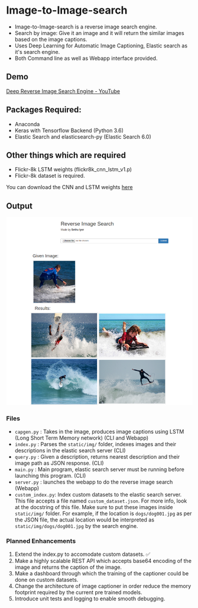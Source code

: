 # Image-to-Image-search
* Image-to-Image-search is a reverse image search engine. 
* Search by image: Give it an image and it will return the similar images based on the image captions.
* Uses Deep Learning for Automatic Image Captioning, Elastic search as it's search engine.
* Both Command line as well as Webapp interface provided.

## Demo
[Deep Reverse Image Search Engine - YouTube](https://www.youtube.com/watch?v=xNUL2IHl4tQ)


## Packages Required:
* Anaconda
* Keras with Tensorflow Backend (Python 3.6)
* Elastic Search and elasticsearch-py (Elastic Search 6.0)

## Other things which are required
* Flickr-8k LSTM weights (flickr8k\_cnn\_lstm\_v1.p)
* Flickr-8k dataset is required.

You can download the CNN and LSTM weights [here](https://pan.baidu.com/s/1dEA0sXb)

## Output
<img src="webapp.png">

### Files
* `capgen.py` : Takes in the image, produces image captions using LSTM (Long Short Term Memory network) (CLI and Webapp)
* `index.py` : Parses the `static/img/` folder, indexes images and their descriptions in the elastic search server (CLI)
* `query.py` : Given a description, returns nearest description and their image path as JSON response. (CLI)
* `main.py` : Main program, elastic search server must be running before launching this program. (CLI)
* `server.py` : launches the webapp to do the reverse image search (Webapp)
* `custom_index.py`: Index custom datasets to the elastic search server. This file accepts a file named `custom_dataset.json`. For more info, look at the docstring of this file.
Make sure to put these images inside `static/img/` folder. For example, if the location is `dogs/dog001.jpg` as per the JSON file, the actual location would be interpreted as `static/img/dogs/dog001.jpg` by the search engine. 

### Planned Enhancements
1. Extend the index.py to accomodate custom datasets. :white_check_mark:
2. Make a highly scalable REST API which accepts base64 encoding of the image and returns the caption of the image.
3. Make a dashboard through which the training of the captioner could be done on custom datasets.
4. Change the architecture of image captioner in order reduce the memory footprint required by the current pre trained models. 
5. Introduce unit tests and logging to enable smooth debugging.

